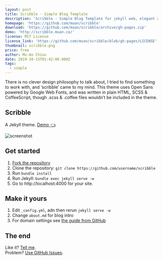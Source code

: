 ```yaml
---
layout: post
title: Scribble - Simple Blog Template
description: 'Scribble - Simple Blog Template for jekyll web, elegant and simple design'
homepage: 'https://github.com/muan/scribble'
download: 'https://github.com/muan/scribble/archive/gh-pages.zip'
demo: 'http://scribble.muan.co/'
license: MIT License
license_link: 'https://github.com/muan/scribble/blob/gh-pages/LICENSE'
thumbnail: scribble.png
price: free
author: Mu-An Chiou
date: 2019-10-15T01:42:00.000Z
tags:
  - simple
---
```


There is no clever design philosophy to talk about, I tried to find something to work with, and ‘scribble’ came to my mind. This theme uses Open Sans powered by Google Web Fonts, and was written in plain HTML, SCSS & CoffeeScript, though .scss & .coffee files wouldn’t be included in the theme.

## Scribble

A Jekyll theme. [Demo :point_left:](http://scribble.muan.co/posts/scribble-the-jekyll-theme).

![screenshot](https://cloud.githubusercontent.com/assets/1153134/23830104/6d4665e0-06b7-11e7-8805-57e73c346459.png)

## Get started
1. [Fork the repository](https://github.com/muan/scribble/fork)
2. Clone the repository: `git clone https://github.com/username/scribble`
3. Run `bundle install`
4. Run Jekyll: `bundle exec jekyll serve -w`
5. Go to http://localhost:4000 for your site.

## Make it yours
1. Edit `_config.yml`, adn then rerun `jekyll serve -w`
2. Change `about.md` for blog intro
3. For domain settings see [the guide from GitHub](https://help.github.com/articles/setting-up-a-custom-domain-with-pages)

## The end
Like it? [Tell me](http://twitter.com/muanchiou).<br/>
Problem? [Use GitHub Issues](https://github.com/muan/scribble).
